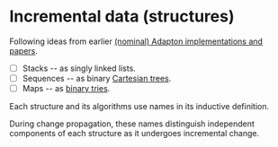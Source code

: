 # Incremental data (structures)

Following ideas from earlier [(nominal) Adapton implementations and papers](http://adapton.org).

- [ ] Stacks -- as singly linked lists.
- [ ] Sequences -- as binary [Cartesian trees](https://en.wikipedia.org/wiki/Cartesian_tree).
- [ ] Maps -- as [binary tries](https://en.wikipedia.org/wiki/Trie).

Each structure and its algorithms use names in its inductive definition.

During change propagation, these names distinguish independent components
of each structure as it undergoes incremental change.

